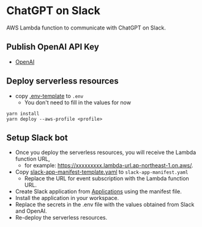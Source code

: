 # ChatGPT on Slack

AWS Lambda function to communicate with ChatGPT on Slack.

## Publish OpenAI API Key
- [OpenAI](https://platform.openai.com/)

## Deploy serverless resources
- copy [.env-template](./.env-template) to `.env`
  - You don't need to fill in the values for now

```shell
yarn install
yarn deploy --aws-profile <profile>
```

## Setup Slack bot
- Once you deploy the serverless resources, you will receive the Lambda function URL,
  - for example: https://xxxxxxxxx.lambda-url.ap-northeast-1.on.aws/.
- Copy [slack-app-manifest-template.yaml](./slack-app-manifest-template.yaml) to `slack-app-manifest.yaml`
  - Replace the URL for event subscription with the Lambda function URL.
- Create Slack application from [Applications](https://api.slack.com/apps) using the manifest file.
- Install the application in your workspace.
- Replace the secrets in the .env file with the values obtained from Slack and OpenAI.
- Re-deploy the serverless resources.